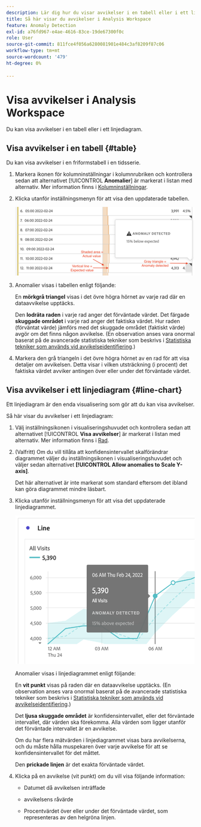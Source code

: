 ```yaml
---
description: Lär dig hur du visar avvikelser i en tabell eller i ett linjediagram.
title: Så här visar du avvikelser i Analysis Workspace
feature: Anomaly Detection
exl-id: a76fd967-e4ae-4616-83ce-19de67300f0c
role: User
source-git-commit: 811fce4f056a6280081901e484c3af8209f87c06
workflow-type: tm+mt
source-wordcount: '479'
ht-degree: 0%

---
```


# Visa avvikelser i Analysis Workspace

Du kan visa avvikelser i en tabell eller i ett linjediagram.

## Visa avvikelser i en tabell {#table}

Du kan visa avvikelser i en friformstabell i en tidsserie.

1. Markera ikonen för kolumninställningar i kolumnrubriken och kontrollera sedan att alternativet [!UICONTROL **Anomalier**] är markerat i listan med alternativ. Mer information finns i [Kolumninställningar](/help/analysis-workspace/visualizations/freeform-table/column-row-settings/column-settings.md).

1. Klicka utanför inställningsmenyn för att visa den uppdaterade tabellen.

   ![Ett avvikelseidentifieringsmeddelande som anger 15 % under förväntat.](assets/anomaly_detected.png)

1. Anomalier visas i tabellen enligt följande:

   En **mörkgrå triangel** visas i det övre högra hörnet av varje rad där en dataavvikelse upptäcks.

   Den **lodräta raden** i varje rad anger det förväntade värdet. Det färgade **skuggade området** i varje rad anger det faktiska värdet. Hur raden (förväntat värde) jämförs med det skuggade området (faktiskt värde) avgör om det finns någon avvikelse. (En observation anses vara onormal baserat på de avancerade statistiska tekniker som beskrivs i [Statistiska tekniker som används vid avvikelseidentifiering](/help/analysis-workspace/c-anomaly-detection/statistics-anomaly-detection.md).)

1. Markera den grå triangeln i det övre högra hörnet av en rad för att visa detaljer om avvikelsen. Detta visar i vilken utsträckning (i procent) det faktiska värdet avviker antingen över eller under det förväntade värdet.

## Visa avvikelser i ett linjediagram {#line-chart}

Ett linjediagram är den enda visualisering som gör att du kan visa avvikelser.

Så här visar du avvikelser i ett linjediagram:

1. Välj inställningsikonen i visualiseringshuvudet och kontrollera sedan att alternativet [!UICONTROL **Visa avvikelser**] är markerat i listan med alternativ. Mer information finns i [Rad](/help/analysis-workspace/visualizations/line.md).

1. (Valfritt) Om du vill tillåta att konfidensintervallet skalförändrar diagrammet väljer du inställningsikonen i visualiseringshuvudet och väljer sedan alternativet **[!UICONTROL Allow anomalies to Scale Y-axis]**.

   Det här alternativet är inte markerat som standard eftersom det ibland kan göra diagrammet mindre läsbart.

1. Klicka utanför inställningsmenyn för att visa det uppdaterade linjediagrammet.

   ![Ett linjediagram med ett felaktigt identifierat meddelande som anger 15 % högre än förväntat.](assets/anomaly_linechart.png)

   Anomalier visas i linjediagrammet enligt följande:

   En **vit punkt** visas på raden där en dataavvikelse upptäcks. (En observation anses vara onormal baserat på de avancerade statistiska tekniker som beskrivs i [Statistiska tekniker som används vid avvikelseidentifiering](/help/analysis-workspace/c-anomaly-detection/statistics-anomaly-detection.md).)

   Det **ljusa skuggade området** är konfidensintervallet, eller det förväntade intervallet, där värden ska förekomma. Alla värden som ligger utanför det förväntade intervallet är en avvikelse.

   Om du har flera mätvärden i linjediagrammet visas bara avvikelserna, och du måste hålla muspekaren över varje avvikelse för att se konfidensintervallet för det måttet.

   Den **prickade linjen** är det exakta förväntade värdet.

1. Klicka på en avvikelse (vit punkt) om du vill visa följande information:

   * Datumet då avvikelsen inträffade

   * avvikelsens råvärde

   * Procentvärdet över eller under det förväntade värdet, som representeras av den helgröna linjen.

